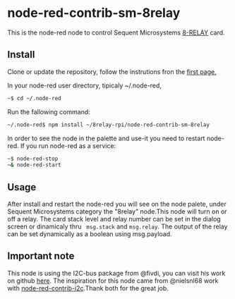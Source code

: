# node-red-contrib-sm-8relay

This is the node-red node to control Sequent Microsystems [8-RELAY](https://sequentmicrosystems.com/index.php?route=product/product&path=33&product_id=50) card.

## Install

Clone or update the repository, follow the instrutions fron the [first page.](https://github.com/SequentMicrosystems/8relay-rpi)

In your node-red user directory, tipicaly ~/.node-red,

```bash
~$ cd ~/.node-red
```

Run the fallowing command:

```bash
~/.node-red$ npm install ~/8relay-rpi/node-red-contrib-sm-8relay
```

In order to see the node in the palette and use-it you need to restart node-red. If you run node-red as a service:
 ```bash
 ~$ node-red-stop
 ~& node-red-start
 ```

## Usage

After install and restart the node-red you will see on the node palete, under Sequent Microsystems category the "8relay" node.This node will turn on or off a relay. 
The card stack level and relay number can be set in the dialog screen or dinamicaly thru ``` msg.stack``` and ``` msg.relay ```. The output of the relay can be set dynamically as a boolean using msg.payload.

## Important note

This node is using the I2C-bus package from @fivdi, you can visit his work on github [here](https://github.com/fivdi/i2c-bus). 
The inspiration for this node came from @nielsnl68 work with [node-red-contrib-i2c](https://github.com/nielsnl68/node-red-contrib-i2c).Thank both for the great job.
